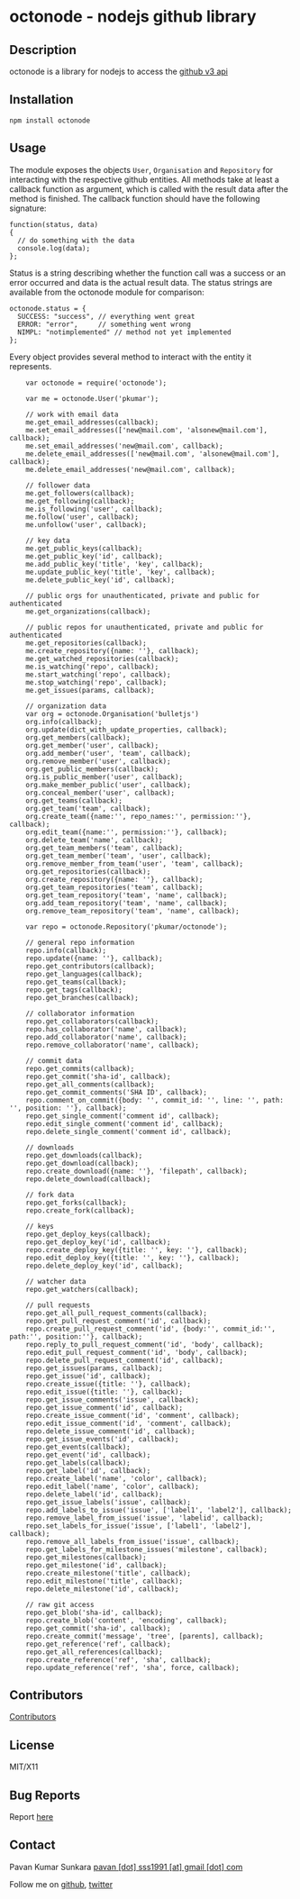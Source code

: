 # octonode - nodejs github library

## Description
octonode is a library for nodejs to access the [github v3 api](developer.github.com)

## Installation
```
npm install octonode
```

## Usage
The module exposes the objects `User`, `Organisation` and `Repository`
for interacting with the respective github entities.
All methods take at least a callback function as argument, which is
called with the result data after the method is finished. The callback
function should have the following signature:

```
function(status, data)
{
  // do something with the data
  console.log(data);
};
```

Status is a string describing whether the function call was a success or
an error occurred and data is the actual result data. The status strings are
available from the octonode module for comparison:

```
octonode.status = {
  SUCCESS: "success", // everything went great
  ERROR: "error",     // something went wrong
  NIMPL: "notimplemented" // method not yet implemented
};
```

Every object provides several method to interact with the entity it represents.

```
    var octonode = require('octonode');

    var me = octonode.User('pkumar');
    
    // work with email data
    me.get_email_addresses(callback);
    me.set_email_addresses(['new@mail.com', 'alsonew@mail.com'], callback);
    me.set_email_addresses('new@mail.com', callback);
    me.delete_email_addresses(['new@mail.com', 'alsonew@mail.com'], callback);
    me.delete_email_addresses('new@mail.com', callback);

    // follower data
    me.get_followers(callback);
    me.get_following(callback);
    me.is_following('user', callback);
    me.follow('user', callback);
    me.unfollow('user', callback);

    // key data
    me.get_public_keys(callback);
    me.get_public_key('id', callback);
    me.add_public_key('title', 'key', callback);
    me.update_public_key('title', 'key', callback);
    me.delete_public_key('id', callback);

    // public orgs for unauthenticated, private and public for authenticated
    me.get_organizations(callback);
    
    // public repos for unauthenticated, private and public for authenticated
    me.get_repositories(callback);
    me.create_repository({name: ''}, callback);
    me.get_watched_repositories(callback);
    me.is_watching('repo', callback);
    me.start_watching('repo', callback);
    me.stop_watching('repo', callback);
    me.get_issues(params, callback);

    // organization data
    var org = octonode.Organisation('bulletjs')
    org.info(callback);
    org.update(dict_with_update_properties, callback);
    org.get_members(callback);
    org.get_member('user', callback);
    org.add_member('user', 'team', callback);
    org.remove_member('user', callback);
    org.get_public_members(callback);
    org.is_public_member('user', callback);
    org.make_member_public('user', callback);
    org.conceal_member('user', callback);
    org.get_teams(callback);
    org.get_team('team', callback);
    org.create_team({name:'', repo_names:'', permission:''}, callback);
    org.edit_team({name:'', permission:''}, callback);
    org.delete_team('name', callback);
    org.get_team_members('team', callback);
    org.get_team_member('team', 'user', callback);
    org.remove_member_from_team('user', 'team', callback);
    org.get_repositories(callback);
    org.create_repository({name: ''}, callback);
    org.get_team_repositories('team', callback);
    org.get_team_repository('team', 'name', callback);
    org.add_team_repository('team', 'name', callback);
    org.remove_team_repository('team', 'name', callback);
    
    var repo = octonode.Repository('pkumar/octonode');

    // general repo information
    repo.info(callback);
    repo.update({name: ''}, callback);
    repo.get_contributors(callback);
    repo.get_languages(callback);
    repo.get_teams(callback);
    repo.get_tags(callback);
    repo.get_branches(callback);
    
    // collaborator information
    repo.get_collaborators(callback);
    repo.has_collaborator('name', callback);
    repo.add_collaborator('name', callback);
    repo.remove_collaborator('name', callback);
    
    // commit data
    repo.get_commits(callback);
    repo.get_commit('sha-id', callback);
    repo.get_all_comments(callback);
    repo.get_commit_comments('SHA ID', callback);
    repo.comment_on_commit({body: '', commit_id: '', line: '', path: '', position: ''}, callback);
    repo.get_single_comment('comment id', callback);
    repo.edit_single_comment('comment id', callback);
    repo.delete_single_comment('comment id', callback);
    
    // downloads
    repo.get_downloads(callback);
    repo.get_download(callback);
    repo.create_download({name: ''}, 'filepath', callback);
    repo.delete_download(callback);
    
    // fork data
    repo.get_forks(callback);
    repo.create_fork(callback);
    
    // keys
    repo.get_deploy_keys(callback);
    repo.get_deploy_key('id', callback);
    repo.create_deploy_key({title: '', key: ''}, callback);
    repo.edit_deploy_key({title: '', key: ''}, callback);
    repo.delete_deploy_key('id', callback);
    
    // watcher data
    repo.get_watchers(callback);
    
    // pull requests
    repo.get_all_pull_request_comments(callback);
    repo.get_pull_request_comment('id', callback);
    repo.create_pull_request_comment('id', {body:'', commit_id:'', path:'', position:''}, callback);
    repo.reply_to_pull_request_comment('id', 'body', callback);
    repo.edit_pull_request_comment('id', 'body', callback);
    repo.delete_pull_request_comment('id', callback);
    repo.get_issues(params, callback);
    repo.get_issue('id', callback);
    repo.create_issue({title: ''}, callback);
    repo.edit_issue({title: ''}, callback);
    repo.get_issue_comments('issue', callback);
    repo.get_issue_comment('id', callback);
    repo.create_issue_comment('id', 'comment', callback);
    repo.edit_issue_comment('id', 'comment', callback);
    repo.delete_issue_comment('id', callback);
    repo.get_issue_events('id', callback);
    repo.get_events(callback);
    repo.get_event('id', callback);
    repo.get_labels(callback);
    repo.get_label('id', callback);
    repo.create_label('name', 'color', callback);
    repo.edit_label('name', 'color', callback);
    repo.delete_label('id', callback);
    repo.get_issue_labels('issue', callback);
    repo.add_labels_to_issue('issue', ['label1', 'label2'], callback);
    repo.remove_label_from_issue('issue', 'labelid', callback);
    repo.set_labels_for_issue('issue', ['label1', 'label2'], callback);
    repo.remove_all_labels_from_issue('issue', callback);
    repo.get_labels_for_milestone_issues('milestone', callback);
    repo.get_milestones(callback);
    repo.get_milestone('id', callback);
    repo.create_milestone('title', callback);
    repo.edit_milestone('title', callback);
    repo.delete_milestone('id', callback);

    // raw git access
    repo.get_blob('sha-id', callback);
    repo.create_blob('content', 'encoding', callback);
    repo.get_commit('sha-id', callback);
    repo.create_commit('message', 'tree', [parents], callback);
    repo.get_reference('ref', callback);
    repo.get_all_references(callback);
    repo.create_reference('ref', 'sha', callback);
    repo.update_reference('ref', 'sha', force, callback);
```

## Contributors
[Contributors](http://github.com/pkumar/nocof/contributors)

## License
MIT/X11

## Bug Reports
Report [here](http://github.com/pkumar/nocof/issues)

## Contact
Pavan Kumar Sunkara
[pavan [dot] sss1991 [at] gmail [dot] com](mailto:pavan.sss1991@gmail.com)

Follow me on [github](https://github.com/users/follow?target=pkumar), [twitter](http://twitter.com/pksunkara)
